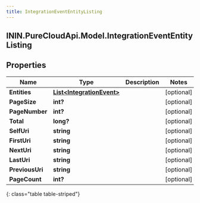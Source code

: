 ```yaml
---
title: IntegrationEventEntityListing
---
```

## ININ.PureCloudApi.Model.IntegrationEventEntityListing

## Properties

|Name | Type | Description | Notes|
|------------ | ------------- | ------------- | -------------|
| **Entities** | [**List&lt;IntegrationEvent&gt;**](IntegrationEvent.html) |  | [optional] |
| **PageSize** | **int?** |  | [optional] |
| **PageNumber** | **int?** |  | [optional] |
| **Total** | **long?** |  | [optional] |
| **SelfUri** | **string** |  | [optional] |
| **FirstUri** | **string** |  | [optional] |
| **NextUri** | **string** |  | [optional] |
| **LastUri** | **string** |  | [optional] |
| **PreviousUri** | **string** |  | [optional] |
| **PageCount** | **int?** |  | [optional] |
{: class="table table-striped"}


